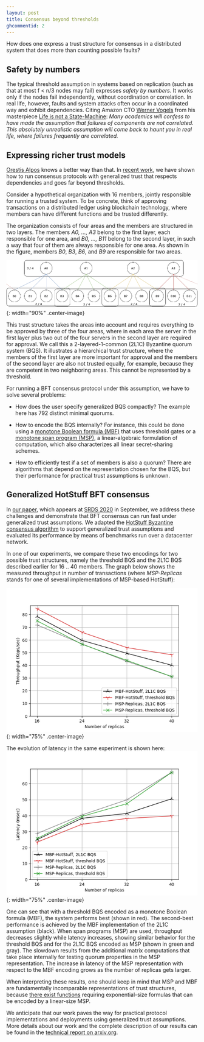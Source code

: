 ```yaml
---
layout: post
title: Consensus beyond thresholds
ghcommentid: 2
---
```


How does one express a trust structure for consensus in a distributed system that does more than counting possible faults?

## Safety by numbers

The typical threshold assumption in systems based on replication (such as that at most f < n/3 nodes may fail) expresses _safety by numbers_.  It works only if the nodes fail independently, without coordination or correlation.  In real life, however, faults and system attacks often occur in a coordinated way and exhibit dependencies.  Citing Amazon CTO [Werner Vogels](https://www.allthingsdistributed.com/) from his masterpiece [Life is not a State-Machine](https://www.allthingsdistributed.com/2006/08/life_is_not_a_statemachine.html):
_Many academics will confess to have made the assumption that failures of components are not correlated. This absolutely unrealistic assumption will come back to haunt you in real life, where failures frequently are correlated._

## Expressing richer trust models

[Orestis Alpos](//crypto.unibe.ch/oa/) knows a better way than that. In [recent work](https://arxiv.org/abs/2006.04616), we have shown how to run consensus protocols with generalized trust that respects dependencies and goes far beyond thresholds.

Consider a hypothetical organization with 16 members, jointly responsible for running a trusted system. To be concrete, think of approving transactions on a distributed ledger using blockchain technology, where members can have different functions and be trusted differently.


The organization consists of four areas and the members are structured in two layers. The members *A0, ..., A3* belong to the first layer, each responsible for one area, and *B0, ..., B11* belong to the second layer, in such a way that four of them are always responsible for one area. As shown in the figure, members *B0*, *B3*, *B6*, and *B9* are responsible for two areas. 

![Two-layered one-common quorum system](/images/beyondthreshold-1common.png){: width="90%" .center-image}

This trust structure takes the areas into account and requires everything to be approved by three of the four areas, where in each area the server in the first layer plus two out of the four servers in the second layer are required for approval. We call this a 2-layered-1-common (2L1C) Byzantine quorum system (BQS). It illustrates a hierarchical trust structure, where the members of the first layer are more important for approval and the members of the second layer are also not trusted equally, for example, because they are competent in two neighboring areas. This cannot be represented by a threshold.

For running a BFT consensus protocol under this assumption, we have to solve several problems:

* How does the user specify  generalized BQS compactly?  The example here has 792 distinct minimal quorums.

* How to encode the BQS internally?  For instance, this could be done using a [monotone Boolean formula (MBF)](https://en.wikipedia.org/wiki/Boolean_algebra) that uses threshold gates or a [monotone span program (MSP)](https://www.math.ias.edu/~avi/PUBLICATIONS/MYPAPERS/KW93/proc.pdf), a linear-algebraic formulation of computation, which also characterizes all linear secret-sharing schemes.

* How to efficiently test if a set of members is also a quorum?  There are algorithms that depend on the representation chosen for the BQS, but their performance for practical trust assumptions is unknown.

## Generalized HotStuff BFT consensus

In [our paper](https://arxiv.org/abs/2006.04616), which appears at [SRDS 2020](//srds-conference.org/) in September, we address these challenges and demonstrate that BFT consensus can run fast under generalized trust assumptions.  We adapted the [HotStuff Byzantine consensus algorithm](//doi.org/10.1145/3293611.3331591) to support generalized trust assumptions and evaluated its performance by means of benchmarks run over a datacenter network.

In one of our experiments, we compare these two encodings for two possible trust structures, namely the threshold BQS and the 2L1C BQS described earlier for 16 .. 40 members.  The graph below shows the measured throughput in number of transactions (where _MSP-Replicas_ stands for one of several implementations of MSP-based HotStuff):

![Throughput](/images/beyondthreshold-throughput.png){: width="75%" .center-image}

The evolution of latency in the same experiment is shown here:
![Latency](/images/beyondthreshold-latency.png){: width="75%" .center-image}

One can see that with a threshold BQS encoded as a monotone Boolean formula (MBF), the system performs best (shown in red).  The second-best performance is achieved by the MBF implementation of the 2L1C assumption (black).  When span programs (MSP) are used, throughput decreases slightly while latency increases, showing similar behavior for the threshold BQS and for the 2L1C BQS encoded as MSP (shown in green and gray).  The slowdown results from the additional matrix computations that take place internally for testing quorum properties in the MSP representation.  The increase in latency of the MSP representation with respect to the MBF encoding grows as the number of replicas gets larger.  

When interpreting these results, one should keep in mind that MSP and MBF are fundamentally incomparable representations of trust structures, because [there exist functions](https://doi.org/10.1007/s004930050058) requiring exponential-size formulas that can be encoded by a linear-size MSP.

We anticipate that our work paves the way for practical protocol implementations and deployments using generalized trust assumptions.  More details about our work and the complete description of our results can be found in the
[technical report on arxiv.org](https://arxiv.org/abs/2006.04616).


